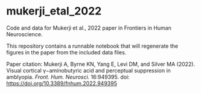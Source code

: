 # mukerji_etal_2022
Code and data for Mukerji et al., 2022 paper in Frontiers in Human Neuroscience.

This repository contains a runnable notebook that will regenerate the figures in the paper from the included data files.

Paper citation: Mukerji A, Byrne KN, Yang E, Levi DM, and Silver MA (2022). Visual cortical γ−aminobutyric acid and perceptual suppression in amblyopia. *Front. Hum. Neurosci.* 16:949395. doi: https://doi.org/10.3389/fnhum.2022.949395
